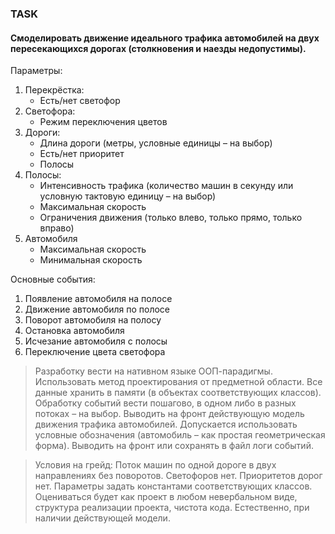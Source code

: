 ### TASK

#### Смоделировать движение идеального трафика автомобилей на двух пересекающихся дорогах (столкновения и наезды недопустимы).   
Параметры:  
1. Перекрёстка:
      * Есть/нет светофор
2. Светофора:
      * Режим переключения цветов
3. Дороги:
      * Длина дороги (метры, условные единицы – на выбор)
      * Есть/нет приоритет
      * Полосы
4. Полосы:
      * Интенсивность трафика (количество машин в секунду или условную тактовую единицу – на выбор)
      * Максимальная скорость
      * Ограничения движения (только влево, только прямо, только вправо)
5. Автомобиля
      * Максимальная скорость
      * Минимальная скорость

Основные события:
1. Появление автомобиля на полосе
2. Движение автомобиля по полосе
3. Поворот автомобиля на полосу
4. Остановка автомобиля
5. Исчезание автомобиля с полосы
6. Переключение цвета светофора


> Разработку вести на нативном языке ООП-парадигмы. Использовать метод проектирования от предметной области. 
> Все данные хранить в памяти (в объектах соответствующих классов). 
> Обработку событий вести пошагово, в одном либо в разных потоках – на выбор. 
> Выводить на фронт действующую модель движения трафика автомобилей. 
> Допускается использовать условные обозначения (автомобиль – как простая геометрическая форма). 
> Выводить на фронт или сохранять в файл логи событий.

> Условия на грейд: Поток машин по одной дороге в двух направлениях без поворотов. Светофоров нет.
> Приоритетов дорог нет. Параметры задать константами соответствующих классов.
> Оцениваться будет как проект в любом невербальном виде, структура реализации проекта, чистота кода.
> Естественно, при наличии действующей модели.
